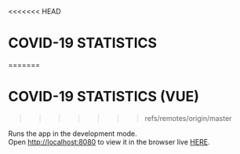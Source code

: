 <<<<<<< HEAD
# COVID-19 STATISTICS
=======
# COVID-19 STATISTICS  (VUE)
>>>>>>> refs/remotes/origin/master

Runs the app in the development mode.<br />
Open [http://localhost:8080](http://localhost:8080) to view it in the browser live [HERE](https://covid-v19-statistic.netlify.com/).
